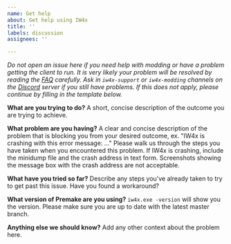 ```yaml
---
name: Get help
about: Get help using IW4x
title: ''
labels: discussion
assignees: ''

---
```


_Do not open an issue here if you need help with modding or have a problem getting the client to run.
It is very likely your problem will be resolved by reading the [FAQ](https://xlabs.dev/iw4x_faq) carefully.
Ask in `iw4x-support` or `iw4x-modding` channels on the [Discord](https://discord.gg/sKeVmR3) server if you still have problems.
If this does not apply, please continue by filling in the template below._

**What are you trying to do?**
A short, concise description of the outcome you are trying to achieve.

**What problem are you having?**
A clear and concise description of the problem that is blocking you from your desired outcome, ex. "IW4x is crashing with this error message: ..."
Please walk us through the steps you have taken when you encountered this problem.
If IW4x is crashing, include the minidump file and the crash address in text form. Screenshots showing the message box with the crash address are not acceptable.

**What have you tried so far?**
Describe any steps you've already taken to try to get past this issue. Have you found a workaround?

**What version of Premake are you using?**
`iw4x.exe -version` will show you the version. Please make sure you are up to date with the latest master branch.

**Anything else we should know?**
Add any other context about the problem here.
